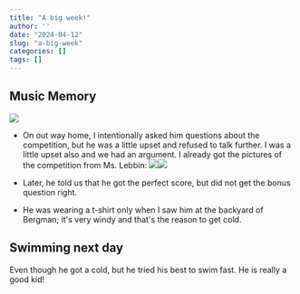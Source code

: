 ```yaml
---
title: "A big week!"
author: ''
date: "2024-04-12"
slug: "a-big-week"
categories: []
tags: []
---
```


## Music Memory 

![](/image/musicmemory.png)

- On out way home, I intentionally asked him questions about the competition, but he was a little upset and refused to talk further. I was a little upset also and we had an argument. I already got the pictures of the competition from Ms. Lebbin:
![](/image/mm2.JPG)![](/image/mm1.JPG)


- Later, he told us that he got the perfect score, but did not get the bonus question right.

- He was wearing a t-shirt only when I saw him at the backyard of Bergman; it's very windy and that's the reason to get cold.

## Swimming next day

Even though he got a cold, but he tried his best to swim fast. He is really a good kid!
